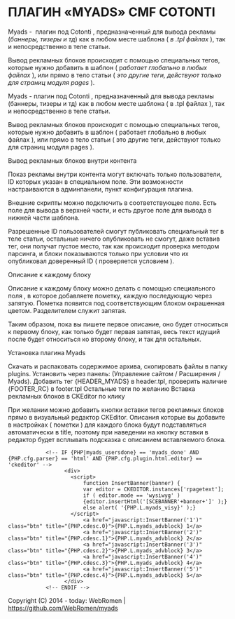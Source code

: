 # ПЛАГИН «MYADS» CMF COTONTI

<p>Myads&nbsp;- &nbsp;плагин под Cotonti ,&nbsp;предназначенный для вывода рекламы (<em>баннеры, тизеры и тд</em>) как в любом месте шаблона ( <em>в .tpl файлах</em> ), так и непосредственно в теле статьи.&nbsp;</p>

<p>Вывод рекламных блоков происходит с помощью специальных тегов, которые нужно добавить в шаблон ( р<em>аботает глобально в любых файлах&nbsp;</em>), или прямо в тело статьи ( <em>это другие теги, действуют только для страниц модуля pages&nbsp;</em>).</p>

Myads -  плагин под Cotonti , предназначенный для вывода рекламы (баннеры, тизеры и тд) как в любом месте шаблона ( в .tpl файлах ), так и непосредственно в теле статьи. 

Вывод рекламных блоков происходит с помощью специальных тегов, которые нужно добавить в шаблон ( работает глобально в любых файлах ), или прямо в тело статьи ( это другие теги, действуют только для страниц модуля pages ).

Вывод рекламных блоков внутри контента

Показ рекламы внутри контента могут включать только пользователи, ID которых указан в специальном поле. Эти возможности настраиваются в админпанели, пункт конфигурация плагина.

Внешние скрипты можно подключить в соответствующее поле. Есть поле для вывода в верхней части, и есть другое поле для вывода в нижней части шаблона. 

Разрешенные ID пользователей смогут публиковать специальный тег в теле статьи,  остальные ничего опубликовать не смогут, даже вставив тег, они получат пустое место, так как происходит проверка методом парсинга, и блоки показываются только при условии что их опубликовал доверенный ID ( проверяется условием ).

Описание к каждому блоку

Описание к каждому блоку можно делать с помощью специального поля , в которое добавляете пометку, каждую последующую через запятую. Пометка появится под соответствующим блоком окрашенная цветом. Разделителем служит запятая.

Таким образом, пока вы пишете первое описание, оно будет относиться к первому блоку, как только будет первая запятая, весь текст идущий после будет относиться ко второму блоку, и так для остальных.

Установка плагина Myads

Скачать и распаковать содержимое архива, скопировать файлы в папку plugins.
Установить через панель: (Управление сайтом / Расширения / Myads).
Добавить тег {HEADER_MYADS} в header.tpl, проверить наличие {FOOTER_RC} в footer.tpl
Остальные теги по желанию
Вставка рекламных блоков в CKEditor по клику

При желании можно добавить кнопки вставки тегов рекламных блоков прямо в визуальный редактор CKEditor. Описания которые вы добавите в настройках ( пометки ) для каждого блока будут подставляться автоматически в title, поэтому при наведении на кнопку вставки в редактор будет всплывать подсказка с описанием вставляемого блока.

                <!-- IF {PHP|myads_usersdone} == 'myads_done' AND {PHP.cfg.parser} == 'html' AND {PHP.cfg.plugin.html.editor} == 'ckeditor' -->
                      <div>   
                        <script>
                            function InsertBanner(banner) {
                            var editor = CKEDITOR.instances['rpagetext'];
                            if ( editor.mode == 'wysiwyg' )
                            {editor.insertHtml('[SCEBANNER'+banner+']' );}
                            else alert( '{PHP.L.myads_visy}' );}
                        </script>
                            <a href="javascript:InsertBanner('1')" class="btn" title="{PHP.cdesc.0}">{PHP.L.myads_advblock} 1</a>
                            <a href="javascript:InsertBanner('2')" class="btn" title="{PHP.cdesc.1}">{PHP.L.myads_advblock} 2</a>
                            <a href="javascript:InsertBanner('3')" class="btn" title="{PHP.cdesc.2}">{PHP.L.myads_advblock} 3</a>
                            <a href="javascript:InsertBanner('4')" class="btn" title="{PHP.cdesc.3}">{PHP.L.myads_advblock} 4</a>
                            <a href="javascript:InsertBanner('5')" class="btn" title="{PHP.cdesc.4}">{PHP.L.myads_advblock} 5</a>
                      </div>
                <!-- ENDIF -->

Copyright (C) 2014 - today: WebRomen | https://github.com/WebRomen/myads
